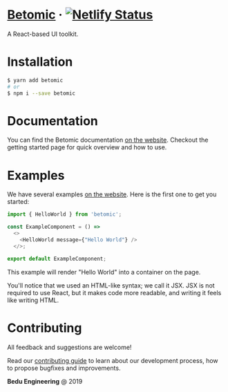 # [Betomic](https://betomic.bedu.org/) &middot; [![Netlify Status](https://api.netlify.com/api/v1/badges/c677b73b-bfff-4d64-b767-d4244828f2fd/deploy-status)](https://app.netlify.com/sites/betomic/deploys)
A React-based UI toolkit.

# Installation
```sh
$ yarn add betomic
# or
$ npm i --save betomic
```

# Documentation 
You can find the Betomic documentation [on the website](https://betomic.bedu.org). Checkout the getting started page for quick overview and how to use.

# Examples
We have several examples [on the website](https://betomic.bedu.org). Here is the first one to get you started:

```js
import { HelloWorld } from 'betomic';

const ExampleComponent = () => 
  <>
    <HelloWorld message={"Hello World"} />
  </>;

export default ExampleComponent;
```

This example will render "Hello World" into a container on the page.

You'll notice that we used an HTML-like syntax; we call it JSX. JSX is not required to use React, but it makes code more readable, and writing it feels like writing HTML.

# Contributing
All feedback and suggestions are welcome!

Read our [contributing guide](https://github.com/ExponentialEducation/betomic/CONTRIBUTING.md) to learn about our development process, how to propose bugfixes and improvements.

**Bedu Engineering** @ 2019
